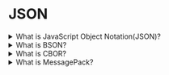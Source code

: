 # JSON

<details>
  <summary>What is JavaScript Object Notation(JSON)?</summary>

It is a text format that is based on JavaScript but it is not depended and it can be used in any program languages. The main sphere is REST requests.

</details>

<details>
  <summary>What is BSON?</summary>

BSON (or Binary JSON) is protocol for binary serilization JSON-similar data.

Pros:

- Сompactness: Generally BSON requires less spaces than JSON.
- Data Types: BSON provides more data types as Date and BinData.
- Metadata: Additional data that helps to search parts of them.

</details>

<details>
  <summary>What is CBOR?</summary>

Concise Binary Object Representation (CBOR) is a binary data serialization format loosely based on JSON authored by C. Bormann. Like JSON it allows the transmission of data objects that contain name–value pairs, but in a more concise manner. This increases processing and transfer speeds at the cost of human readability. It is defined in IETF RFC 8949.

</details>

<details>
  <summary>What is MessagePack?</summary>

MessagePack is an efficient binary serialization format. It lets you exchange data among multiple languages like JSON. But it's faster and smaller. Small integers are encoded into a single byte, and typical short strings require only one extra byte in addition to the strings themselves.

</details>
